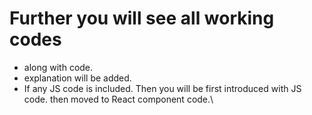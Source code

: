 # Further you will see all working codes

- along with code.
- explanation will be added.
- If any JS code is included. Then you will be first introduced with JS code. then moved to React component code.\
